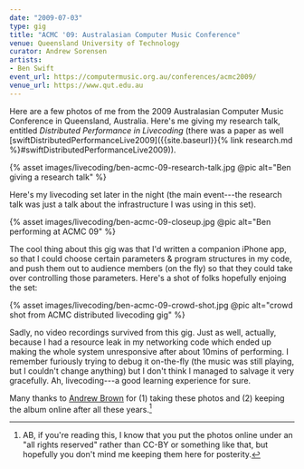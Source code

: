 ```yaml
---
date: "2009-07-03"
type: gig
title: "ACMC '09: Australasian Computer Music Conference"
venue: Queensland University of Technology
curator: Andrew Sorensen
artists:
- Ben Swift
event_url: https://computermusic.org.au/conferences/acmc2009/
venue_url: https://www.qut.edu.au
---
```


Here are a few photos of me from the 2009 Australasian Computer Music Conference
in Queensland, Australia. Here's me giving my research talk, entitled
*Distributed Performance in Livecoding* (there was a paper as well
[swiftDistributedPerformanceLive2009]({{site.baseurl}}{% link research.md
%}#swiftDistributedPerformanceLive2009)).

{% asset images/livecoding/ben-acmc-09-research-talk.jpg @pic alt="Ben giving a research talk" %}

Here's my livecoding set later in the night (the main event---the research talk
was just a talk about the infrastructure I was using in this set).

{% asset images/livecoding/ben-acmc-09-closeup.jpg @pic alt="Ben performing at ACMC 09" %}

The cool thing about this gig was that I'd written a companion iPhone app, so
that I could choose certain parameters & program structures in my code, and push
them out to audience members (on the fly) so that they could take over
controlling those parameters. Here's a shot of folks hopefully enjoing the set:

{% asset images/livecoding/ben-acmc-09-crowd-shot.jpg @pic alt="crowd shot from ACMC distributed livecoding gig" %}

Sadly, no video recordings survived from this gig. Just as well, actually,
because I had a resource leak in my networking code which ended up making the
whole system unresponsive after about 10mins of performing. I remember furiously
trying to debug it on-the-fly (the music was still playing, but I couldn't
change anything) but I don't think I managed to salvage it very gracefully. Ah,
livecoding---a good learning experience for sure.

Many thanks to [Andrew Brown](https://twitter.com/algomusic) for (1) taking
these photos and (2) keeping the album online after all these years.[^ab]

[^ab]:
    AB, if you're reading this, I know that you put the photos online under an
    "all rights reserved" rather than CC-BY or something like that, but
    hopefully you don't mind me keeping them here for posterity.

